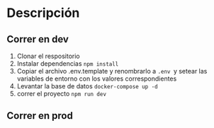 # Descripción


## Correr en dev

1. Clonar el respositorio
2. Instalar dependencias ```npm install```
3. Copiar el archivo .env.template y renombrarlo a ```.env ```y setear las variables de entorno con los 
valores correspondientes
4. Levantar la base de datos  ```docker-compose up -d```
5. correr el proyecto ```npm run dev```


## Correr en prod